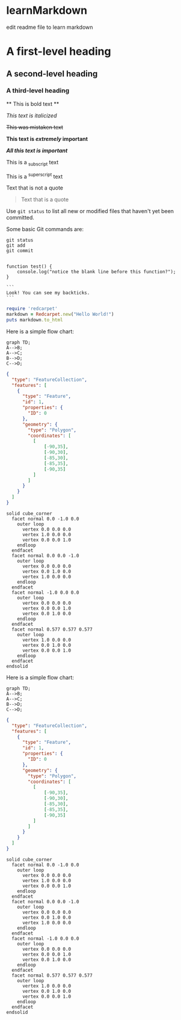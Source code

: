 # learnMarkdown
edit readme file to learn markdown


<!-- Headings -->

# A first-level heading
## A second-level heading
### A third-level heading

<!-- Styling text -->

<!-- Bold text -->
** This is bold text **

<!-- Italicized text -->
_This text is italicized_

<!-- Strike-though text -->
~~This was mistaken text~~

<!--Bold and nested italic -->
**This text is _extremely_ important**

<!-- All bold and nested italic -->
***All this text is important***

<!-- Subscript -->
This is a <sub>subscript</sub> text

<!-- Superscript -->
This is a <sup>superscript</sup> text

<!-- Quoting Text -->
Text that is not a quote
> Text that is a quote

<!-- Quoting/formatting code -->
Use `git status` to list all new or modified files that haven't yet been committed.

<!-- Formatting/Quoting code within distinct block -->
Some basic Git commands are:
```
git status
git add
git commit
```

<!-- Fenced Code Blocks -->
```

function test() {
    console.log("notice the blank line before this function?");
}

```

<!-- Tip: To preserve your formatting within a list, make sure to indent non-fenced code blocks by eight spaces. -->
<!-- To display triple backticks in a fenced code block, wrap them inside quadruple backticks. -->
````
```
Look! You can see my backticks.
```
````


<!-- Syntax highlighting -->
<!-- You can add an optional language identifier to enable syntax highlighting in your fenced code block.

Syntax highlighting changes the color and style of source code to make it easier to read.

For example, to syntax highlight Ruby code: -->

``` ruby
require 'redcarpet'
markdown = Redcarpet.new("Hello World!")
puts markdown.to_html
```


Here is a simple flow chart:

<!-- Mermaid flow chart -->

```mermaid
graph TD;
A-->B;
A-->C;
B-->D;
C-->D;
```

<!-- Creating GeoJSON and TopoJSON interactive maps -->
```geojson
{
  "type": "FeatureCollection",
  "features": [
    {
      "type": "Feature",
      "id": 1,
      "properties": {
        "ID": 0
      },
      "geometry": {
        "type": "Polygon",
        "coordinates": [
          [
              [-90,35],
              [-90,30],
              [-85,30],
              [-85,35],
              [-90,35]
          ]
        ]
      }
    }
  ]
}
```
```stl
solid cube_corner
  facet normal 0.0 -1.0 0.0
    outer loop
      vertex 0.0 0.0 0.0
      vertex 1.0 0.0 0.0
      vertex 0.0 0.0 1.0
    endloop
  endfacet
  facet normal 0.0 0.0 -1.0
    outer loop
      vertex 0.0 0.0 0.0
      vertex 0.0 1.0 0.0
      vertex 1.0 0.0 0.0
    endloop
  endfacet
  facet normal -1.0 0.0 0.0
    outer loop
      vertex 0.0 0.0 0.0
      vertex 0.0 0.0 1.0
      vertex 0.0 1.0 0.0
    endloop
  endfacet
  facet normal 0.577 0.577 0.577
    outer loop
      vertex 1.0 0.0 0.0
      vertex 0.0 1.0 0.0
      vertex 0.0 0.0 1.0
    endloop
  endfacet
endsolid
```


Here is a simple flow chart:

<!-- Mermaid flow chart -->

```mermaid
graph TD;
A-->B;
A-->C;
B-->D;
C-->D;
```

<!-- Creating GeoJSON and TopoJSON interactive maps -->
```geojson
{
  "type": "FeatureCollection",
  "features": [
    {
      "type": "Feature",
      "id": 1,
      "properties": {
        "ID": 0
      },
      "geometry": {
        "type": "Polygon",
        "coordinates": [
          [
              [-90,35],
              [-90,30],
              [-85,30],
              [-85,35],
              [-90,35]
          ]
        ]
      }
    }
  ]
}
```
```stl
solid cube_corner
  facet normal 0.0 -1.0 0.0
    outer loop
      vertex 0.0 0.0 0.0
      vertex 1.0 0.0 0.0
      vertex 0.0 0.0 1.0
    endloop
  endfacet
  facet normal 0.0 0.0 -1.0
    outer loop
      vertex 0.0 0.0 0.0
      vertex 0.0 1.0 0.0
      vertex 1.0 0.0 0.0
    endloop
  endfacet
  facet normal -1.0 0.0 0.0
    outer loop
      vertex 0.0 0.0 0.0
      vertex 0.0 0.0 1.0
      vertex 0.0 1.0 0.0
    endloop
  endfacet
  facet normal 0.577 0.577 0.577
    outer loop
      vertex 1.0 0.0 0.0
      vertex 0.0 1.0 0.0
      vertex 0.0 0.0 1.0
    endloop
  endfacet
endsolid
```
